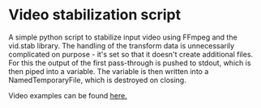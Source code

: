 # Video stabilization script

A simple python script to stabilize input video using FFmpeg and the vid.stab library.
The handling of the transform data is unnecessarily complicated on purpose - it's set so that it doesn't create additional files.
For this the output of the first pass-through is pushed to stdout, which is then piped into a variable. The variable is then written into a NamedTemporaryFile, which is destroyed on closing.

Video examples can be found [here.](https://www.youtube.com/watch?v=dWIE0YR4D2s&list=PL4QY2nHP-DXifsl_13CHqxgvCZFuUGKlt)

